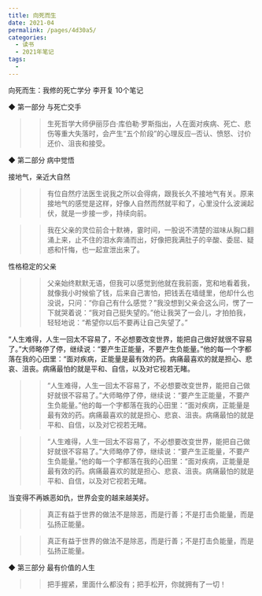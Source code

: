```yaml
---
title: 向死而生
date: 2021-04
permalink: /pages/4d30a5/
categories:
  - 读书
  - 2021年笔记
tags:
  - 
---
```

向死而生：我修的死亡学分
李开复
10个笔记


◆ 第一部分 与死亡交手

>> 生死哲学大师伊丽莎白·库伯勒·罗斯指出，人在面对疾病、死亡、悲伤等重大失落时，会产生“五个阶段”的心理反应─否认、愤怒、讨价还价、沮丧和接受。


◆ 第二部分 病中觉悟

接地气，亲近大自然
>> 有位自然疗法医生说我之所以会得病，跟我长久不接地气有关。原来接地气的感觉是这样，好像人自然而然就平和了，心里没什么波澜起伏，就是一步接一步，持续向前。

>> 我在父亲的灵位前合十默祷，霎时间，一股说不清楚的滋味从胸口翻涌上来，止不住的泪水奔涌而出，好像把我满肚子的辛酸、委屈、疑惑和忏悔，也一起宣泄出来了。

性格稳定的父亲
>> 父亲始终默默无语，但我可以感觉到他就在我前面，宽和地看着我，就像我小时候偷了钱，后来自己害怕，把钱丢在墙缝里，他却什么也没说，只问：“你自己有什么感觉？”我没想到父亲会这么问，愣了一下就哭着说：“我对自己挺失望的。”他让我哭了一会儿，才拍拍我，轻轻地说：“希望你以后不要再让自己失望了。”

“人生难得，人生一回太不容易了，不必想要改变世界，能把自己做好就很不容易了。”大师略停了停，继续说：“要产生正能量，不要产生负能量。”他的每一个字都落在我的心田里：“面对疾病，正能量是最有效的药。病痛最喜欢的就是担心、悲哀、沮丧。病痛最怕的就是平和、自信，以及对它视若无睹。
>> “人生难得，人生一回太不容易了，不必想要改变世界，能把自己做好就很不容易了。”大师略停了停，继续说：“要产生正能量，不要产生负能量。”他的每一个字都落在我的心田里：“面对疾病，正能量是最有效的药。病痛最喜欢的就是担心、悲哀、沮丧。病痛最怕的就是平和、自信，以及对它视若无睹。

>> “人生难得，人生一回太不容易了，不必想要改变世界，能把自己做好就很不容易了。”大师略停了停，继续说：“要产生正能量，不要产生负能量。”他的每一个字都落在我的心田里：“面对疾病，正能量是最有效的药。病痛最喜欢的就是担心、悲哀、沮丧。病痛最怕的就是平和、自信，以及对它视若无睹。

当变得不再嫉恶如仇，世界会变的越来越美好。
>> 真正有益于世界的做法不是除恶，而是行善；不是打击负能量，而是弘扬正能量。

>> 真正有益于世界的做法不是除恶，而是行善；不是打击负能量，而是弘扬正能量。


◆ 第三部分 最有价值的人生

>> 把手握紧，里面什么都没有；把手松开，你就拥有了一切！




